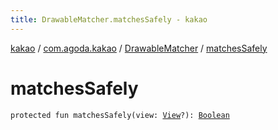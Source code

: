 ```yaml
---
title: DrawableMatcher.matchesSafely - kakao
---
```


[kakao](../../index.html) / [com.agoda.kakao](../index.html) / [DrawableMatcher](index.html) / [matchesSafely](.)

# matchesSafely

`protected fun matchesSafely(view: `[`View`](https://developer.android.com/reference/android/view/View.html)`?): `[`Boolean`](https://kotlinlang.org/api/latest/jvm/stdlib/kotlin/-boolean/index.html)